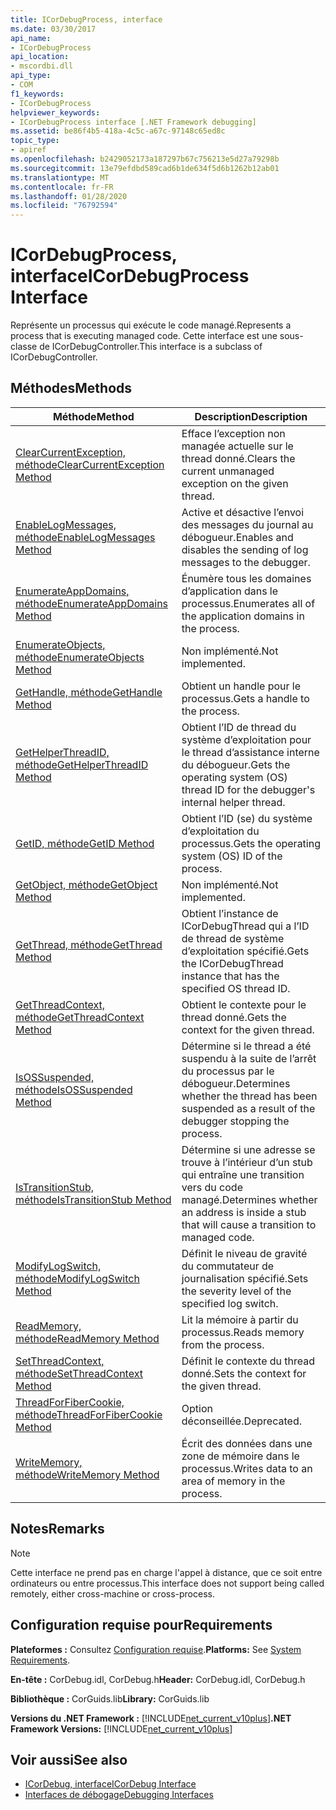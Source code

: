 ```yaml
---
title: ICorDebugProcess, interface
ms.date: 03/30/2017
api_name:
- ICorDebugProcess
api_location:
- mscordbi.dll
api_type:
- COM
f1_keywords:
- ICorDebugProcess
helpviewer_keywords:
- ICorDebugProcess interface [.NET Framework debugging]
ms.assetid: be86f4b5-418a-4c5c-a67c-97148c65ed8c
topic_type:
- apiref
ms.openlocfilehash: b2429052173a187297b67c756213e5d27a79298b
ms.sourcegitcommit: 13e79efdbd589cad6b1de634f5d6b1262b12ab01
ms.translationtype: MT
ms.contentlocale: fr-FR
ms.lasthandoff: 01/28/2020
ms.locfileid: "76792594"
---
```

# <a name="icordebugprocess-interface"></a><span data-ttu-id="77a63-102">ICorDebugProcess, interface</span><span class="sxs-lookup"><span data-stu-id="77a63-102">ICorDebugProcess Interface</span></span>
<span data-ttu-id="77a63-103">Représente un processus qui exécute le code managé.</span><span class="sxs-lookup"><span data-stu-id="77a63-103">Represents a process that is executing managed code.</span></span> <span data-ttu-id="77a63-104">Cette interface est une sous-classe de ICorDebugController.</span><span class="sxs-lookup"><span data-stu-id="77a63-104">This interface is a subclass of ICorDebugController.</span></span>  
  
## <a name="methods"></a><span data-ttu-id="77a63-105">Méthodes</span><span class="sxs-lookup"><span data-stu-id="77a63-105">Methods</span></span>  
  
|<span data-ttu-id="77a63-106">Méthode</span><span class="sxs-lookup"><span data-stu-id="77a63-106">Method</span></span>|<span data-ttu-id="77a63-107">Description</span><span class="sxs-lookup"><span data-stu-id="77a63-107">Description</span></span>|  
|------------|-----------------|  
|[<span data-ttu-id="77a63-108">ClearCurrentException, méthode</span><span class="sxs-lookup"><span data-stu-id="77a63-108">ClearCurrentException Method</span></span>](icordebugprocess-clearcurrentexception-method.md)|<span data-ttu-id="77a63-109">Efface l’exception non managée actuelle sur le thread donné.</span><span class="sxs-lookup"><span data-stu-id="77a63-109">Clears the current unmanaged exception on the given thread.</span></span>|  
|[<span data-ttu-id="77a63-110">EnableLogMessages, méthode</span><span class="sxs-lookup"><span data-stu-id="77a63-110">EnableLogMessages Method</span></span>](icordebugprocess-enablelogmessages-method.md)|<span data-ttu-id="77a63-111">Active et désactive l’envoi des messages du journal au débogueur.</span><span class="sxs-lookup"><span data-stu-id="77a63-111">Enables and disables the sending of log messages to the debugger.</span></span>|  
|[<span data-ttu-id="77a63-112">EnumerateAppDomains, méthode</span><span class="sxs-lookup"><span data-stu-id="77a63-112">EnumerateAppDomains Method</span></span>](icordebugprocess-enumerateappdomains-method.md)|<span data-ttu-id="77a63-113">Énumère tous les domaines d’application dans le processus.</span><span class="sxs-lookup"><span data-stu-id="77a63-113">Enumerates all of the application domains in the process.</span></span>|  
|[<span data-ttu-id="77a63-114">EnumerateObjects, méthode</span><span class="sxs-lookup"><span data-stu-id="77a63-114">EnumerateObjects Method</span></span>](icordebugprocess-enumerateobjects-method.md)|<span data-ttu-id="77a63-115">Non implémenté.</span><span class="sxs-lookup"><span data-stu-id="77a63-115">Not implemented.</span></span>|  
|[<span data-ttu-id="77a63-116">GetHandle, méthode</span><span class="sxs-lookup"><span data-stu-id="77a63-116">GetHandle Method</span></span>](icordebugprocess-gethandle-method.md)|<span data-ttu-id="77a63-117">Obtient un handle pour le processus.</span><span class="sxs-lookup"><span data-stu-id="77a63-117">Gets a handle to the process.</span></span>|  
|[<span data-ttu-id="77a63-118">GetHelperThreadID, méthode</span><span class="sxs-lookup"><span data-stu-id="77a63-118">GetHelperThreadID Method</span></span>](icordebugprocess-gethelperthreadid-method.md)|<span data-ttu-id="77a63-119">Obtient l’ID de thread du système d’exploitation pour le thread d’assistance interne du débogueur.</span><span class="sxs-lookup"><span data-stu-id="77a63-119">Gets the operating system (OS) thread ID for the debugger's internal helper thread.</span></span>|  
|[<span data-ttu-id="77a63-120">GetID, méthode</span><span class="sxs-lookup"><span data-stu-id="77a63-120">GetID Method</span></span>](icordebugprocess-getid-method.md)|<span data-ttu-id="77a63-121">Obtient l’ID (se) du système d’exploitation du processus.</span><span class="sxs-lookup"><span data-stu-id="77a63-121">Gets the operating system (OS) ID of the process.</span></span>|  
|[<span data-ttu-id="77a63-122">GetObject, méthode</span><span class="sxs-lookup"><span data-stu-id="77a63-122">GetObject Method</span></span>](icordebugprocess-getobject-method.md)|<span data-ttu-id="77a63-123">Non implémenté.</span><span class="sxs-lookup"><span data-stu-id="77a63-123">Not implemented.</span></span>|  
|[<span data-ttu-id="77a63-124">GetThread, méthode</span><span class="sxs-lookup"><span data-stu-id="77a63-124">GetThread Method</span></span>](icordebugprocess-getthread-method.md)|<span data-ttu-id="77a63-125">Obtient l’instance de ICorDebugThread qui a l’ID de thread de système d’exploitation spécifié.</span><span class="sxs-lookup"><span data-stu-id="77a63-125">Gets the ICorDebugThread instance that has the specified OS thread ID.</span></span>|  
|[<span data-ttu-id="77a63-126">GetThreadContext, méthode</span><span class="sxs-lookup"><span data-stu-id="77a63-126">GetThreadContext Method</span></span>](icordebugprocess-getthreadcontext-method.md)|<span data-ttu-id="77a63-127">Obtient le contexte pour le thread donné.</span><span class="sxs-lookup"><span data-stu-id="77a63-127">Gets the context for the given thread.</span></span>|  
|[<span data-ttu-id="77a63-128">IsOSSuspended, méthode</span><span class="sxs-lookup"><span data-stu-id="77a63-128">IsOSSuspended Method</span></span>](icordebugprocess-isossuspended-method.md)|<span data-ttu-id="77a63-129">Détermine si le thread a été suspendu à la suite de l’arrêt du processus par le débogueur.</span><span class="sxs-lookup"><span data-stu-id="77a63-129">Determines whether the thread has been suspended as a result of the debugger stopping the process.</span></span>|  
|[<span data-ttu-id="77a63-130">IsTransitionStub, méthode</span><span class="sxs-lookup"><span data-stu-id="77a63-130">IsTransitionStub Method</span></span>](icordebugprocess-istransitionstub-method.md)|<span data-ttu-id="77a63-131">Détermine si une adresse se trouve à l’intérieur d’un stub qui entraîne une transition vers du code managé.</span><span class="sxs-lookup"><span data-stu-id="77a63-131">Determines whether an address is inside a stub that will cause a transition to managed code.</span></span>|  
|[<span data-ttu-id="77a63-132">ModifyLogSwitch, méthode</span><span class="sxs-lookup"><span data-stu-id="77a63-132">ModifyLogSwitch Method</span></span>](icordebugprocess-modifylogswitch-method.md)|<span data-ttu-id="77a63-133">Définit le niveau de gravité du commutateur de journalisation spécifié.</span><span class="sxs-lookup"><span data-stu-id="77a63-133">Sets the severity level of the specified log switch.</span></span>|  
|[<span data-ttu-id="77a63-134">ReadMemory, méthode</span><span class="sxs-lookup"><span data-stu-id="77a63-134">ReadMemory Method</span></span>](icordebugprocess-readmemory-method.md)|<span data-ttu-id="77a63-135">Lit la mémoire à partir du processus.</span><span class="sxs-lookup"><span data-stu-id="77a63-135">Reads memory from the process.</span></span>|  
|[<span data-ttu-id="77a63-136">SetThreadContext, méthode</span><span class="sxs-lookup"><span data-stu-id="77a63-136">SetThreadContext Method</span></span>](icordebugprocess-setthreadcontext-method.md)|<span data-ttu-id="77a63-137">Définit le contexte du thread donné.</span><span class="sxs-lookup"><span data-stu-id="77a63-137">Sets the context for the given thread.</span></span>|  
|[<span data-ttu-id="77a63-138">ThreadForFiberCookie, méthode</span><span class="sxs-lookup"><span data-stu-id="77a63-138">ThreadForFiberCookie Method</span></span>](icordebugprocess-threadforfibercookie-method.md)|<span data-ttu-id="77a63-139">Option déconseillée.</span><span class="sxs-lookup"><span data-stu-id="77a63-139">Deprecated.</span></span>|  
|[<span data-ttu-id="77a63-140">WriteMemory, méthode</span><span class="sxs-lookup"><span data-stu-id="77a63-140">WriteMemory Method</span></span>](icordebugprocess-writememory-method.md)|<span data-ttu-id="77a63-141">Écrit des données dans une zone de mémoire dans le processus.</span><span class="sxs-lookup"><span data-stu-id="77a63-141">Writes data to an area of memory in the process.</span></span>|  
  
## <a name="remarks"></a><span data-ttu-id="77a63-142">Notes</span><span class="sxs-lookup"><span data-stu-id="77a63-142">Remarks</span></span>  
  
> [!NOTE]
> <span data-ttu-id="77a63-143">Cette interface ne prend pas en charge l'appel à distance, que ce soit entre ordinateurs ou entre processus.</span><span class="sxs-lookup"><span data-stu-id="77a63-143">This interface does not support being called remotely, either cross-machine or cross-process.</span></span>  
  
## <a name="requirements"></a><span data-ttu-id="77a63-144">Configuration requise pour</span><span class="sxs-lookup"><span data-stu-id="77a63-144">Requirements</span></span>  
 <span data-ttu-id="77a63-145">**Plateformes :** Consultez [Configuration requise](../../../../docs/framework/get-started/system-requirements.md).</span><span class="sxs-lookup"><span data-stu-id="77a63-145">**Platforms:** See [System Requirements](../../../../docs/framework/get-started/system-requirements.md).</span></span>  
  
 <span data-ttu-id="77a63-146">**En-tête :** CorDebug.idl, CorDebug.h</span><span class="sxs-lookup"><span data-stu-id="77a63-146">**Header:** CorDebug.idl, CorDebug.h</span></span>  
  
 <span data-ttu-id="77a63-147">**Bibliothèque :** CorGuids.lib</span><span class="sxs-lookup"><span data-stu-id="77a63-147">**Library:** CorGuids.lib</span></span>  
  
 <span data-ttu-id="77a63-148">**Versions du .NET Framework :** [!INCLUDE[net_current_v10plus](../../../../includes/net-current-v10plus-md.md)]</span><span class="sxs-lookup"><span data-stu-id="77a63-148">**.NET Framework Versions:** [!INCLUDE[net_current_v10plus](../../../../includes/net-current-v10plus-md.md)]</span></span>  
  
## <a name="see-also"></a><span data-ttu-id="77a63-149">Voir aussi</span><span class="sxs-lookup"><span data-stu-id="77a63-149">See also</span></span>

- [<span data-ttu-id="77a63-150">ICorDebug, interface</span><span class="sxs-lookup"><span data-stu-id="77a63-150">ICorDebug Interface</span></span>](icordebug-interface.md)
- [<span data-ttu-id="77a63-151">Interfaces de débogage</span><span class="sxs-lookup"><span data-stu-id="77a63-151">Debugging Interfaces</span></span>](debugging-interfaces.md)

